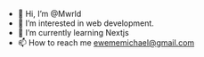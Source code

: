 - 👋 Hi, I’m @Mwrld
- 👀 I’m interested in web development.
- 🌱 I’m currently learning Nextjs 
- 📫 How to reach me ewememichael@gmail.com

<!---
Mwrld/Mwrld is a ✨ special ✨ repository because its `README.md` (this file) appears on your GitHub profile.
You can click the Preview link to take a look at your changes.
--->
